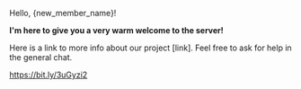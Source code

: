 Hello, {new_member_name}!

**I'm here to give you a very warm welcome to the server!**

Here is a link to more info about our project [link].
Feel free to ask for help in the general chat.

https://bit.ly/3uGyzi2
